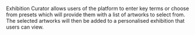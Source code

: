 Exhibition Curator allows users of the platform to enter key terms or choose from presets which will provide them with a list of artworks to select from. The selected artworks will then be added to a personalised exhibition that users can view.
